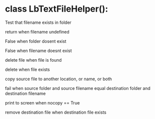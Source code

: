 # class LbTextFileHelper():

 Test that filename exists in folder

 return when filename undefined

 False when folder dosent exist

 False when filename doesnt exist

 delete file when file is found

 delete when file exists

 copy source file to another location, or name, or both

 fail when source folder and source filename equal destination folder and destination filename

 print to screen when nocopy == True

 remove destination file when destination file exists

